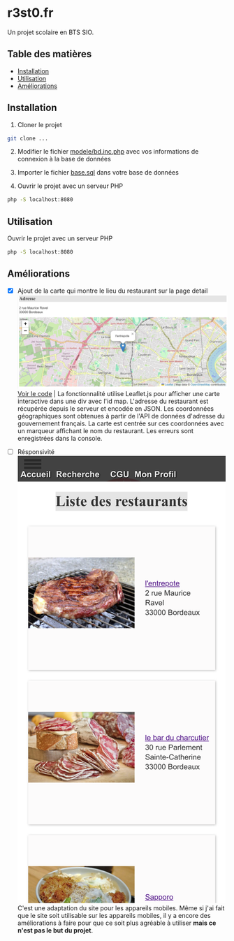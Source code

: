 # r3st0.fr

Un projet scolaire en BTS SIO.

## Table des matières

- [Installation](#installation)
- [Utilisation](#utilisation)
- [Améliorations](#améliorations)

## Installation

1. Cloner le projet
```bash 
git clone ...
```

2. Modifier le fichier [modele/bd.inc.php](modele/bd.inc.php) avec vos informations de connexion à la base de données

3. Importer le fichier [base.sql](base.sql) dans votre base de données

4. Ouvrir le projet avec un serveur PHP
```bash
php -S localhost:8080
```

## Utilisation

Ouvrir le projet avec un serveur PHP
```bash
php -S localhost:8080
```

## Améliorations

- [x] Ajout de la carte qui montre le lieu du restaurant sur la page detail
![capture d'écran](image.png)
[Voir le code](https://github.com/andronedev/sio_r3st0/blob/f103856713e5f9400fc19c1aab0e65750c7ec669/vue/vueDetailResto.php#L52) | 
La fonctionnalité utilise Leaflet.js pour afficher une carte interactive dans une div avec l'id map. L'adresse du restaurant est récupérée depuis le serveur et encodée en JSON. Les coordonnées géographiques sont obtenues à partir de l'API de données d'adresse du gouvernement français. La carte est centrée sur ces coordonnées avec un marqueur affichant le nom du restaurant. Les erreurs sont enregistrées dans la console.

- [ ] Résponsivité
![Capture d'écran mobile](image-1.png)
C'est une adaptation du site pour les appareils mobiles. Même si j'ai fait que le site soit utilisable sur les appareils mobiles, il y a encore des améliorations à faire pour que ce soit plus agréable à utiliser **mais ce n'est pas le but du projet**.
